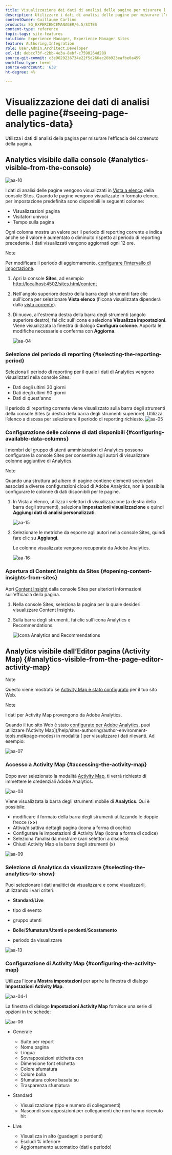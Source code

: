 ```yaml
---
title: Visualizzazione dei dati di analisi delle pagine per misurare l’efficacia del contenuto delle pagine
description: Utilizzare i dati di analisi delle pagine per misurare l’efficacia del contenuto delle pagine
contentOwner: Guillaume Carlino
products: SG_EXPERIENCEMANAGER/6.5/SITES
content-type: reference
topic-tags: site-features
solution: Experience Manager, Experience Manager Sites
feature: Authoring,Integration
role: User,Admin,Architect,Developer
exl-id: debcc73f-c2bb-4e3a-8ebf-c7590264d289
source-git-commit: c3e9029236734e22f5d266ac26b923eafbe0a459
workflow-type: tm+mt
source-wordcount: '638'
ht-degree: 4%

---
```


# Visualizzazione dei dati di analisi delle pagine{#seeing-page-analytics-data}

Utilizza i dati di analisi della pagina per misurare l’efficacia del contenuto della pagina.

## Analytics visibile dalla console {#analytics-visible-from-the-console}

![aa-10](assets/aa-10.png)

I dati di analisi delle pagine vengono visualizzati in [Vista a elenco](/help/sites-authoring/basic-handling.md#list-view) della console Sites. Quando le pagine vengono visualizzate in formato elenco, per impostazione predefinita sono disponibili le seguenti colonne:

* Visualizzazioni pagina
* Visitatori univoci
* Tempo sulla pagina

Ogni colonna mostra un valore per il periodo di reporting corrente e indica anche se il valore è aumentato o diminuito rispetto al periodo di reporting precedente. I dati visualizzati vengono aggiornati ogni 12 ore.

>[!NOTE]
>
>Per modificare il periodo di aggiornamento, [configurare l&#39;intervallo di importazione](/help/sites-administering/adobeanalytics-connect.md#configuring-the-import-interval).

1. Apri la console **Sites**, ad esempio [http://localhost:4502/sites.html/content](http://localhost:4502/sites.html/content)
1. Nell&#39;angolo superiore destro della barra degli strumenti fare clic sull&#39;icona per selezionare **Vista elenco** (l&#39;icona visualizzata dipenderà dalla [vista corrente](/help/sites-authoring/basic-handling.md#viewing-and-selecting-resources)).

1. Di nuovo, all&#39;estrema destra della barra degli strumenti (angolo superiore destro), fai clic sull&#39;icona e seleziona **Visualizza impostazioni**. Viene visualizzata la finestra di dialogo **Configura colonne**. Apporta le modifiche necessarie e conferma con **Aggiorna**.

   ![aa-04](assets/aa-04.png)

### Selezione del periodo di reporting {#selecting-the-reporting-period}

Seleziona il periodo di reporting per il quale i dati di Analytics vengono visualizzati nella console Sites:

* Dati degli ultimi 30 giorni
* Dati degli ultimi 90 giorni
* Dati di quest&#39;anno

Il periodo di reporting corrente viene visualizzato sulla barra degli strumenti della console Sites (a destra della barra degli strumenti superiore). Utilizza l’elenco a discesa per selezionare il periodo di reporting richiesto.
![aa-05](assets/aa-05.png)

### Configurazione delle colonne di dati disponibili {#configuring-available-data-columns}

I membri del gruppo di utenti amministratori di Analytics possono configurare la console Sites per consentire agli autori di visualizzare colonne aggiuntive di Analytics.

>[!NOTE]
>
>Quando una struttura ad albero di pagine contiene elementi secondari associati a diverse configurazioni cloud di Adobe Analytics, non è possibile configurare le colonne di dati disponibili per le pagine.

1. In Vista a elenco, utilizza i selettori di visualizzazione (a destra della barra degli strumenti), seleziona **Impostazioni visualizzazione** e quindi **Aggiungi dati di analisi personalizzati**.

   ![aa-15](assets/aa-15.png)

1. Selezionare le metriche da esporre agli autori nella console Sites, quindi fare clic su **Aggiungi**.

   Le colonne visualizzate vengono recuperate da Adobe Analytics.

   ![aa-16](assets/aa-16.png)

### Apertura di Content Insights da Sites {#opening-content-insights-from-sites}

Apri [Content Insight](/help/sites-authoring/content-insights.md) dalla console Sites per ulteriori informazioni sull&#39;efficacia della pagina.

1. Nella console Sites, seleziona la pagina per la quale desideri visualizzare Content Insights.
1. Sulla barra degli strumenti, fai clic sull’icona Analytics e Recommendations.

   ![Icona Analytics and Recommendations](do-not-localize/chlimage_1-16a.png)

## Analytics visibile dall’Editor pagina (Activity Map) {#analytics-visible-from-the-page-editor-activity-map}

>[!NOTE]
>
>Questo viene mostrato se [Activity Map è stato configurato](/help/sites-administering/adobeanalytics-connect.md#configuring-for-the-activity-map) per il tuo sito Web.

>[!NOTE]
>
>I dati per Activity Map provengono da Adobe Analytics.

Quando il tuo sito Web è stato [configurato per Adobe Analytics](/help/sites-administering/adobeanalytics-connect.md), puoi utilizzare l&#39;Activity Map](/help/sites-authoring/author-environment-tools.md#page-modes) in modalità [ per visualizzare i dati rilevanti. Ad esempio:

![aa-07](assets/aa-07.png)

### Accesso a Activity Map {#accessing-the-activity-map}

Dopo aver selezionato la modalità [Activity Map](/help/sites-authoring/author-environment-tools.md#page-modes), ti verrà richiesto di immettere le credenziali Adobe Analytics.

![aa-03](assets/aa-03.png)

Viene visualizzata la barra degli strumenti mobile di **Analytics**. Qui è possibile:

* modificare il formato della barra degli strumenti utilizzando le doppie frecce (**>>**)
* Attiva/disattiva dettagli pagina (icona a forma di occhio)
* Configurare le impostazioni di Activity Map (icona a forma di codice)
* Seleziona l’analisi da mostrare (vari selettori a discesa)
* Chiudi Activity Map e la barra degli strumenti (x)

![aa-09](assets/aa-09.png)

### Selezione di Analytics da visualizzare {#selecting-the-analytics-to-show}

Puoi selezionare i dati analitici da visualizzare e come visualizzarli, utilizzando i vari criteri:

* **Standard**/**Live**

* tipo di evento
* gruppo utenti
* **Bolle**/**Sfumatura**/**Utenti e perdenti**/**Scostamento**

* periodo da visualizzare

![aa-13](assets/aa-13.png)

### Configurazione di Activity Map {#configuring-the-activity-map}

Utilizza l&#39;icona **Mostra impostazioni** per aprire la finestra di dialogo **Impostazioni Activity Map**.

![aa-04-1](assets/aa-04-1.png)

La finestra di dialogo **Impostazioni Activity Map** fornisce una serie di opzioni in tre schede:

![aa-06](assets/aa-06.png)

* Generale

   * Suite per report
   * Nome pagina
   * Lingua
   * Sovrapposizioni etichetta con
   * Dimensione font etichetta
   * Colore sfumatura
   * Colore bolla
   * Sfumatura colore basata su
   * Trasparenza sfumatura

* Standard

   * Visualizzazione (tipo e numero di collegamenti)
   * Nascondi sovrapposizioni per collegamenti che non hanno ricevuto hit

* Live

   * Visualizza in alto (guadagni o perdenti)
   * Escludi % inferiore
   * Aggiornamento automatico (dati e periodo)
